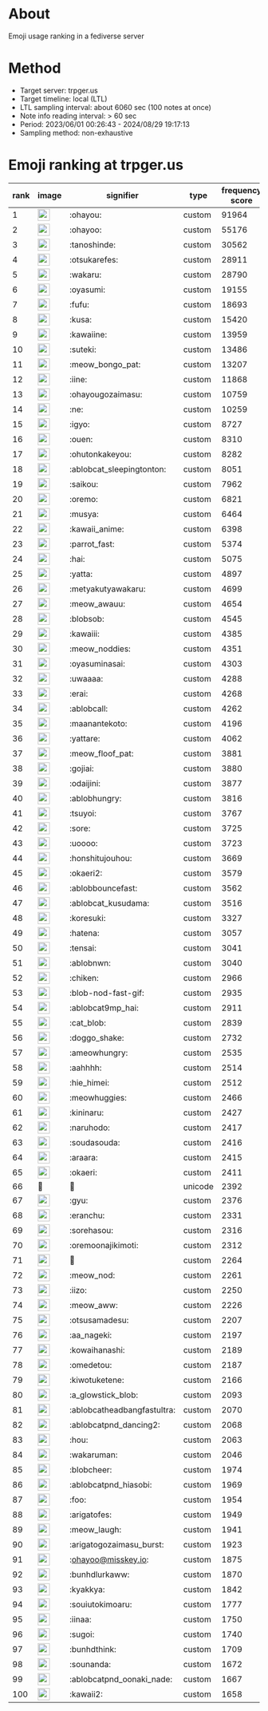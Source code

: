 # About
Emoji usage ranking in a fediverse server

# Method
- Target server: trpger.us
- Target timeline: local (LTL)
- LTL sampling interval: about 6060 sec (100 notes at once)
- Note info reading interval: > 60 sec
- Period: 2023/06/01 00:26:43 - 2024/08/29 19:17:13 
- Sampling method: non-exhaustive

# Emoji ranking at trpger.us

|rank|image|signifier|type|frequency score|
|----|----|----|----|----|
|1|<img height="24" src="https://trpger.us/emoji/ohayou.webp">|:ohayou:|custom|91964|
|2|<img height="24" src="https://trpger.us/emoji/ohayoo.webp">|:ohayoo:|custom|55176|
|3|<img height="24" src="https://trpger.us/emoji/tanoshinde.webp">|:tanoshinde:|custom|30562|
|4|<img height="24" src="https://trpger.us/emoji/otsukarefes.webp">|:otsukarefes:|custom|28911|
|5|<img height="24" src="https://trpger.us/emoji/wakaru.webp">|:wakaru:|custom|28790|
|6|<img height="24" src="https://trpger.us/emoji/oyasumi.webp">|:oyasumi:|custom|19155|
|7|<img height="24" src="https://trpger.us/emoji/fufu.webp">|:fufu:|custom|18693|
|8|<img height="24" src="https://trpger.us/emoji/kusa.webp">|:kusa:|custom|15420|
|9|<img height="24" src="https://trpger.us/emoji/kawaiine.webp">|:kawaiine:|custom|13959|
|10|<img height="24" src="https://trpger.us/emoji/suteki.webp">|:suteki:|custom|13486|
|11|<img height="24" src="https://trpger.us/emoji/meow_bongo_pat.webp">|:meow_bongo_pat:|custom|13207|
|12|<img height="24" src="https://trpger.us/emoji/iine.webp">|:iine:|custom|11868|
|13|<img height="24" src="https://trpger.us/emoji/ohayougozaimasu.webp">|:ohayougozaimasu:|custom|10759|
|14|<img height="24" src="https://trpger.us/emoji/ne.webp">|:ne:|custom|10259|
|15|<img height="24" src="https://trpger.us/emoji/igyo.webp">|:igyo:|custom|8727|
|16|<img height="24" src="https://trpger.us/emoji/ouen.webp">|:ouen:|custom|8310|
|17|<img height="24" src="https://trpger.us/emoji/ohutonkakeyou.webp">|:ohutonkakeyou:|custom|8282|
|18|<img height="24" src="https://trpger.us/emoji/ablobcat_sleepingtonton.webp">|:ablobcat_sleepingtonton:|custom|8051|
|19|<img height="24" src="https://trpger.us/emoji/saikou.webp">|:saikou:|custom|7962|
|20|<img height="24" src="https://trpger.us/emoji/oremo.webp">|:oremo:|custom|6821|
|21|<img height="24" src="https://trpger.us/emoji/musya.webp">|:musya:|custom|6464|
|22|<img height="24" src="https://trpger.us/emoji/kawaii_anime.webp">|:kawaii_anime:|custom|6398|
|23|<img height="24" src="https://trpger.us/emoji/parrot_fast.webp">|:parrot_fast:|custom|5374|
|24|<img height="24" src="https://trpger.us/emoji/hai.webp">|:hai:|custom|5075|
|25|<img height="24" src="https://trpger.us/emoji/yatta.webp">|:yatta:|custom|4897|
|26|<img height="24" src="https://trpger.us/emoji/metyakutyawakaru.webp">|:metyakutyawakaru:|custom|4699|
|27|<img height="24" src="https://trpger.us/emoji/meow_awauu.webp">|:meow_awauu:|custom|4654|
|28|<img height="24" src="https://trpger.us/emoji/blobsob.webp">|:blobsob:|custom|4545|
|29|<img height="24" src="https://trpger.us/emoji/kawaiii.webp">|:kawaiii:|custom|4385|
|30|<img height="24" src="https://trpger.us/emoji/meow_noddies.webp">|:meow_noddies:|custom|4351|
|31|<img height="24" src="https://trpger.us/emoji/oyasuminasai.webp">|:oyasuminasai:|custom|4303|
|32|<img height="24" src="https://trpger.us/emoji/uwaaaa.webp">|:uwaaaa:|custom|4288|
|33|<img height="24" src="https://trpger.us/emoji/erai.webp">|:erai:|custom|4268|
|34|<img height="24" src="https://trpger.us/emoji/ablobcall.webp">|:ablobcall:|custom|4262|
|35|<img height="24" src="https://trpger.us/emoji/maanantekoto.webp">|:maanantekoto:|custom|4196|
|36|<img height="24" src="https://trpger.us/emoji/yattare.webp">|:yattare:|custom|4062|
|37|<img height="24" src="https://trpger.us/emoji/meow_floof_pat.webp">|:meow_floof_pat:|custom|3881|
|38|<img height="24" src="https://trpger.us/emoji/gojiai.webp">|:gojiai:|custom|3880|
|39|<img height="24" src="https://trpger.us/emoji/odaijini.webp">|:odaijini:|custom|3877|
|40|<img height="24" src="https://trpger.us/emoji/ablobhungry.webp">|:ablobhungry:|custom|3816|
|41|<img height="24" src="https://trpger.us/emoji/tsuyoi.webp">|:tsuyoi:|custom|3767|
|42|<img height="24" src="https://trpger.us/emoji/sore.webp">|:sore:|custom|3725|
|43|<img height="24" src="https://trpger.us/emoji/uoooo.webp">|:uoooo:|custom|3723|
|44|<img height="24" src="https://trpger.us/emoji/honshitujouhou.webp">|:honshitujouhou:|custom|3669|
|45|<img height="24" src="https://trpger.us/emoji/okaeri2.webp">|:okaeri2:|custom|3579|
|46|<img height="24" src="https://trpger.us/emoji/ablobbouncefast.webp">|:ablobbouncefast:|custom|3562|
|47|<img height="24" src="https://trpger.us/emoji/ablobcat_kusudama.webp">|:ablobcat_kusudama:|custom|3516|
|48|<img height="24" src="https://trpger.us/emoji/koresuki.webp">|:koresuki:|custom|3327|
|49|<img height="24" src="https://trpger.us/emoji/hatena.webp">|:hatena:|custom|3057|
|50|<img height="24" src="https://trpger.us/emoji/tensai.webp">|:tensai:|custom|3041|
|51|<img height="24" src="https://trpger.us/emoji/ablobnwn.webp">|:ablobnwn:|custom|3040|
|52|<img height="24" src="https://trpger.us/emoji/chiken.webp">|:chiken:|custom|2966|
|53|<img height="24" src="https://trpger.us/emoji/blob-nod-fast-gif.webp">|:blob-nod-fast-gif:|custom|2935|
|54|<img height="24" src="https://trpger.us/emoji/ablobcat9mp_hai.webp">|:ablobcat9mp_hai:|custom|2911|
|55|<img height="24" src="https://trpger.us/emoji/cat_blob.webp">|:cat_blob:|custom|2839|
|56|<img height="24" src="https://trpger.us/emoji/doggo_shake.webp">|:doggo_shake:|custom|2732|
|57|<img height="24" src="https://trpger.us/emoji/ameowhungry.webp">|:ameowhungry:|custom|2535|
|58|<img height="24" src="https://trpger.us/emoji/aahhhh.webp">|:aahhhh:|custom|2514|
|59|<img height="24" src="https://trpger.us/emoji/hie_himei.webp">|:hie_himei:|custom|2512|
|60|<img height="24" src="https://trpger.us/emoji/meowhuggies.webp">|:meowhuggies:|custom|2466|
|61|<img height="24" src="https://trpger.us/emoji/kininaru.webp">|:kininaru:|custom|2427|
|62|<img height="24" src="https://trpger.us/emoji/naruhodo.webp">|:naruhodo:|custom|2417|
|63|<img height="24" src="https://trpger.us/emoji/soudasouda.webp">|:soudasouda:|custom|2416|
|64|<img height="24" src="https://trpger.us/emoji/araara.webp">|:araara:|custom|2415|
|65|<img height="24" src="https://trpger.us/emoji/okaeri.webp">|:okaeri:|custom|2411|
|66|🍮|🍮|unicode|2392|
|67|<img height="24" src="https://trpger.us/emoji/gyu.webp">|:gyu:|custom|2376|
|68|<img height="24" src="https://trpger.us/emoji/eranchu.webp">|:eranchu:|custom|2331|
|69|<img height="24" src="https://trpger.us/emoji/sorehasou.webp">|:sorehasou:|custom|2316|
|70|<img height="24" src="https://trpger.us/emoji/oremoonajikimoti.webp">|:oremoonajikimoti:|custom|2312|
|71|<img height="24" src="https://trpger.us/emoji/birthday.webp">|:birthday:|custom|2264|
|72|<img height="24" src="https://trpger.us/emoji/meow_nod.webp">|:meow_nod:|custom|2261|
|73|<img height="24" src="https://trpger.us/emoji/iizo.webp">|:iizo:|custom|2250|
|74|<img height="24" src="https://trpger.us/emoji/meow_aww.webp">|:meow_aww:|custom|2226|
|75|<img height="24" src="https://trpger.us/emoji/otsusamadesu.webp">|:otsusamadesu:|custom|2207|
|76|<img height="24" src="https://trpger.us/emoji/aa_nageki.webp">|:aa_nageki:|custom|2197|
|77|<img height="24" src="https://trpger.us/emoji/kowaihanashi.webp">|:kowaihanashi:|custom|2189|
|78|<img height="24" src="https://trpger.us/emoji/omedetou.webp">|:omedetou:|custom|2187|
|79|<img height="24" src="https://trpger.us/emoji/kiwotuketene.webp">|:kiwotuketene:|custom|2166|
|80|<img height="24" src="https://trpger.us/emoji/a_glowstick_blob.webp">|:a_glowstick_blob:|custom|2093|
|81|<img height="24" src="https://trpger.us/emoji/ablobcatheadbangfastultra.webp">|:ablobcatheadbangfastultra:|custom|2070|
|82|<img height="24" src="https://trpger.us/emoji/ablobcatpnd_dancing2.webp">|:ablobcatpnd_dancing2:|custom|2068|
|83|<img height="24" src="https://trpger.us/emoji/hou.webp">|:hou:|custom|2063|
|84|<img height="24" src="https://trpger.us/emoji/wakaruman.webp">|:wakaruman:|custom|2046|
|85|<img height="24" src="https://trpger.us/emoji/blobcheer.webp">|:blobcheer:|custom|1974|
|86|<img height="24" src="https://trpger.us/emoji/ablobcatpnd_hiasobi.webp">|:ablobcatpnd_hiasobi:|custom|1969|
|87|<img height="24" src="https://trpger.us/emoji/foo.webp">|:foo:|custom|1954|
|88|<img height="24" src="https://trpger.us/emoji/arigatofes.webp">|:arigatofes:|custom|1949|
|89|<img height="24" src="https://trpger.us/emoji/meow_laugh.webp">|:meow_laugh:|custom|1941|
|90|<img height="24" src="https://trpger.us/emoji/arigatogozaimasu_burst.webp">|:arigatogozaimasu_burst:|custom|1923|
|91|<img height="24" src="https://trpger.us/emoji/ohayoo.webp">|:ohayoo@misskey.io:|custom|1875|
|92|<img height="24" src="https://trpger.us/emoji/bunhdlurkaww.webp">|:bunhdlurkaww:|custom|1870|
|93|<img height="24" src="https://trpger.us/emoji/kyakkya.webp">|:kyakkya:|custom|1842|
|94|<img height="24" src="https://trpger.us/emoji/souiutokimoaru.webp">|:souiutokimoaru:|custom|1777|
|95|<img height="24" src="https://trpger.us/emoji/iinaa.webp">|:iinaa:|custom|1750|
|96|<img height="24" src="https://trpger.us/emoji/sugoi.webp">|:sugoi:|custom|1740|
|97|<img height="24" src="https://trpger.us/emoji/bunhdthink.webp">|:bunhdthink:|custom|1709|
|98|<img height="24" src="https://trpger.us/emoji/sounanda.webp">|:sounanda:|custom|1672|
|99|<img height="24" src="https://trpger.us/emoji/ablobcatpnd_oonaki_nade.webp">|:ablobcatpnd_oonaki_nade:|custom|1667|
|100|<img height="24" src="https://trpger.us/emoji/kawaii2.webp">|:kawaii2:|custom|1658|
